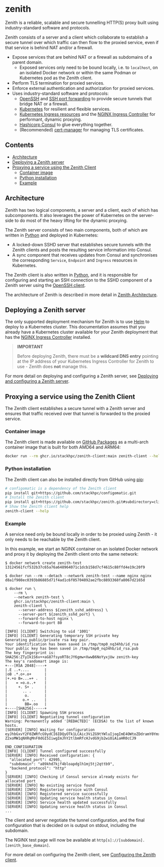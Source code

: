 # zenith  <!-- omit in toc -->

Zenith is a reliable, scalable and secure tunnelling HTTP(S) proxy built using industry-standard
software and protocols.

Zenith consists of a server and a client which collaborate to establish a secure tunnel over which
traffic can then flow to the proxied service, even if that service is behind NAT and/or a firewall.

  * Expose services that are behind NAT or a firewall as subdomains of a parent domain.
    * Exposed services only need to be bound locally, i.e. to `localhost`, on an isolated Docker network
      or within the same Podman or Kubernetes pod as the Zenith client.
  * Perform TLS termination for proxied services.
  * Enforce external authentication and authorization for proxied services.
  * Uses industry-standard software and protocols:
    * [OpenSSH](https://en.wikipedia.org/wiki/OpenSSH) and
      [SSH port forwarding](https://help.ubuntu.com/community/SSH/OpenSSH/PortForwarding)
      to provide secure tunnels that bridge NAT or a firewall.
    * [Kubernetes](https://kubernetes.io/) for resilient and flexible services.
    * [Kubernetes Ingress resources](https://kubernetes.io/docs/concepts/services-networking/ingress/)
      and the
      [NGINX Ingress Controller](https://kubernetes.github.io/ingress-nginx/)
      for performant, dynamic proxying.
    * [Hashicorp Consul](https://www.consul.io/) to glue everything together.
    * (Recommended) [cert-manager](https://cert-manager.io/docs/) for managing TLS certificates.

## Contents  <!-- omit in toc -->

- [Architecture](#architecture)
- [Deploying a Zenith server](#deploying-a-zenith-server)
- [Proxying a service using the Zenith Client](#proxying-a-service-using-the-zenith-client)
  - [Container image](#container-image)
  - [Python installation](#python-installation)
  - [Example](#example)

## Architecture

Zenith has two logical components, a server and a client, each of which has subcomponents. It also
leverages the power of Kubernetes on the server-side to do most of the heavy lifting for the dynamic
proxying.

The Zenith server consists of two main components, both of which are written in
[Python](https://www.python.org/) and deployed in Kubernetes:

  * A locked-down SSHD server that establishes secure tunnels with the Zenith clients and posts
    the resulting service information into Consul.
  * A sync component that receives updates from Consul and synchronises the corresponding
    `Service`, `Endpoint` and `Ingress` resources in Kubernetes.

The Zenith client is also written in [Python](https://www.python.org/), and it is responsible for
configuring and starting an SSH connection to the SSHD component of a Zenith server using the
[OpenSSH client](https://man.openbsd.org/ssh.1).

The architecture of Zenith is described in more detail in [Zenith Architecture](./docs/architecture.md).

## Deploying a Zenith server

The only supported deployment mechanism for Zenith is to use [Helm](https://helm.sh/) to
deploy to a Kubernetes cluster. This documentation assumes that you already have a Kubernetes cluster
available for your Zenith deployment that has the
[NGINX Ingress Controller](https://kubernetes.github.io/ingress-nginx/) installed.

> **IMPORTANT**
>
> Before deploying Zenith, there must be a **wildcard DNS entry** pointing at the IP address
> of your Kubernetes Ingress Controller for Zenith to use - Zenith does **not** manage this.

For more detail on deploying and configuring a Zenith server, see
[Deploying and configuring a Zenith server](./docs/server.md).

## Proxying a service using the Zenith Client

The Zenith client establishes a secure tunnel with a Zenith server and ensures that traffic received
over that tunnel is forwarded to the proxied service.

### Container image

The Zenith client is made available on [GitHub Packages](https://github.com/features/packages)
as a multi-arch container image that is built for both AMD64 and ARM64:

```bash
docker run --rm ghcr.io/stackhpc/zenith-client:main zenith-client --help
```

### Python installation

The Zenith client can also be installed directly from GitHub using [pip](https://pip.pypa.io/en/stable/):

```bash
# configomatic is a dependency of the Zenith client
pip install git+https://github.com/stackhpc/configomatic.git
# Install the Zenith client
pip install git+https://github.com/stackhpc/zenith.git#subdirectory=client
# Show the Zenith client help
zenith-client --help
```

### Example

A service need only be bound locally in order to be proxied using Zenith - it only needs to
be reachable by the Zenith client.

In this example, we start an NGINX container on an isolated Docker network and proxy it by
deploying the Zenith client onto the same network:

```
$ docker network create zenith-test
13124561fcf532b37c65a76a648964071c1dcb158d7cf4615c88ffd4e19c20f9

$ docker run --rm --detach --network zenith-test --name nginx nginx
d8a1f908ec0393b86885d71f4ad1c6f05704892ae2fbc8893368fa8067d2165d

$ docker run \
    --rm \
    --network zenith-test \
    ghcr.io/stackhpc/zenith-client:main \
    zenith-client \
      --server-address ${zenith_sshd_address} \
      --server-port ${zenith_sshd_port} \
      --forward-to-host nginx \
      --forward-to-port 80

[INFO] [CLIENT] Switching to uid '1001'
[INFO] [CLIENT] Generating temporary SSH private key
Generating public/private rsa key pair.
Your identification has been saved in /tmp/tmp0_nq34hb/id_rsa
Your public key has been saved in /tmp/tmp0_nq34hb/id_rsa.pub
The key fingerprint is:
SHA256:ZTyIk1S6v++aG87fsyoRT8cJY6gmw+XwwB6NoYyxjUw zenith-key
The key's randomart image is:
+---[RSA 2048]----+
|.E ..+....       |
|oB .*.o+.o+      |
|+.+o B=...=+ .   |
|    = =o.o..+    |
|     +. S+ .     |
|       .. .      |
|        o.       |
|       o.+ ..    |
|        BB=.oo   |
+----[SHA256]-----+
[INFO] [CLIENT] Spawning SSH process
[INFO] [CLIENT] Negotiating tunnel configuration
Warning: Permanently added '[REDACTED]' (ECDSA) to the list of known hosts.
[SERVER] [INFO] Waiting for configuration
eyJhbGxvY2F0ZWRfcG9ydCI6IDQyOTk1LCAic3ViZG9tYWluIjogImE4OWtoZDdramY0YmxvYXBk
Z2xoMW1qNXRqMnF0dGI5IiwgImJhY2tlbmRfcHJvdG9jb2wiOiAiaHR0cCJ9

END_CONFIGURATION
[INFO] [CLIENT] Tunnel configured successfully
[SERVER] [INFO] Received configuration: {
  "allocated_port": 42995,
  "subdomain": "a89khd7kjf4bloapdglh1mj5tj2qttb9",
  "backend_protocol": "http"
}
[SERVER] [INFO] Checking if Consul service already exists for allocated port
[SERVER] [INFO] No existing service found
[SERVER] [INFO] Registering service with Consul
[SERVER] [INFO] Registered service successfully
[SERVER] [INFO] Updating service health status in Consul
[SERVER] [INFO] Service health updated successfully
[SERVER] [INFO] Updating service health status in Consul
...
```

The client and server negotiate the tunnel configuration, and the final configuration that
is decided on is output on stdout, including the subdomain.

The NGINX test page will now be available at `http[s]://[subdomain].[zenith_base_domain]`.

For more detail on configuring the Zenith client, see [Configuring the Zenith client](./docs/client.md).
